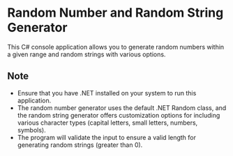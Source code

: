 # Random Number and Random String Generator

This C# console application allows you to generate random numbers within a given range and random strings with various options.

## Note

- Ensure that you have .NET installed on your system to run this application.
- The random number generator uses the default .NET Random class, and the random string generator offers customization options for including various character types (capital letters, small letters, numbers, symbols).
- The program will validate the input to ensure a valid length for generating random strings (greater than 0).

